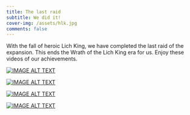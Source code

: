 ```yaml
---
title: The last raid
subtitle: We did it!
cover-img: /assets/hlk.jpg
comments: false
---
```

With the fall of heroic Lich King, we have completed the last raid of the expansion. This ends the Wrath of the Lich King era for us. Enjoy these videos of our achievements.

[![IMAGE ALT TEXT](http://img.youtube.com/vi/hyv_3TVQRxs/0.jpg)](http://www.youtube.com/watch?v=hyv_3TVQRxs "Handsome Finale")

[![IMAGE ALT TEXT](http://img.youtube.com/vi/2-Po_dVB-bk/0.jpg)](http://www.youtube.com/watch?v=2-Po_dVB-bk "His Precious")

[![IMAGE ALT TEXT](http://img.youtube.com/vi/Gzq0yYPkjdI/0.jpg)](http://www.youtube.com/watch?v=Gzq0yYPkjdI "Scale of Fates")

[![IMAGE ALT TEXT](http://img.youtube.com/vi/TckGi3GgP6Q/0.jpg)](http://www.youtube.com/watch?v=TckGi3GgP6Q "Altduar")